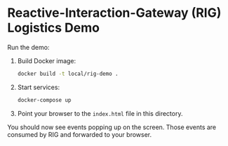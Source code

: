 # Reactive-Interaction-Gateway (RIG) Logistics Demo

Run the demo:

1. Build Docker image:

    ```bash
    docker build -t local/rig-demo .
    ```

2. Start services:

    ```bash
    docker-compose up
    ```

3. Point your browser to the `index.html` file in this directory.

You should now see events popping up on the screen. Those events are consumed by RIG and forwarded to your browser.
